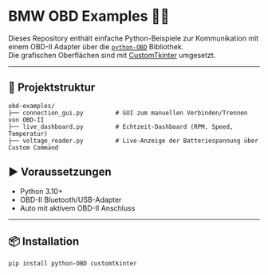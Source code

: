# BMW OBD Examples 🚗🔧

Dieses Repository enthält einfache Python-Beispiele zur Kommunikation mit einem OBD-II Adapter über die [`python-OBD`](https://github.com/brendan-w/python-OBD) Bibliothek.  
Die grafischen Oberflächen sind mit [CustomTkinter](https://github.com/TomSchimansky/CustomTkinter) umgesetzt.

---

## 📁 Projektstruktur

```plaintext
obd-examples/
├── connection_gui.py         # GUI zum manuellen Verbinden/Trennen von OBD-II
├── live_dashboard.py         # Echtzeit-Dashboard (RPM, Speed, Temperatur)
├── voltage_reader.py         # Live-Anzeige der Batteriespannung über Custom Command
```

## ▶️ Voraussetzungen
- Python 3.10+
- OBD-II Bluetooth/USB-Adapter
- Auto mit aktivem OBD-II Anschluss
---
## 📦 Installation

```bash
pip install python-OBD customtkinter
